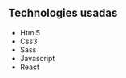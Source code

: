 ## Technologies usadas

<ul>
<li>Html5</li>
<li>Css3</li>
<li>Sass</li>
<li>Javascript</li>
<li>React</li>
</ul>
